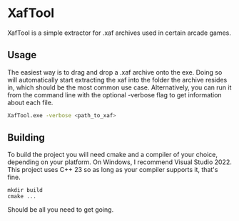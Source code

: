 # XafTool
XafTool is a simple extractor for .xaf archives used in certain arcade games.

## Usage
The easiest way is to drag and drop a .xaf archive onto the exe. Doing so will automatically start extracting the xaf
into the folder the archive resides in, which should be the most common use case.
Alternatively, you can run it from the command line with the optional -verbose flag to get information about each file.
```bash 
XafTool.exe -verbose <path_to_xaf>
```

## Building
To build the project you will need cmake and a compiler of your choice, depending on your platform.
On Windows, I recommend Visual Studio 2022. This project uses C++ 23 so as long as your compiler supports it, that's fine.
```bah
mkdir build
cmake ...
```
Should be all you need to get going. 
